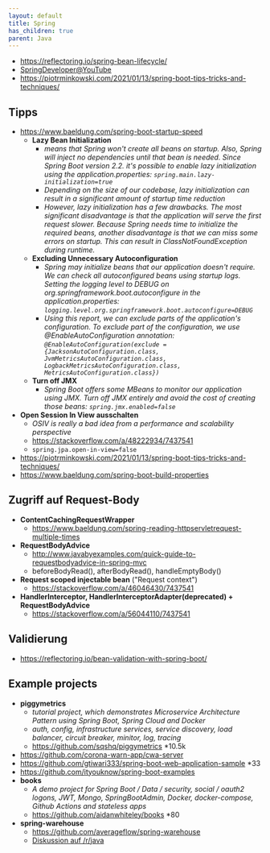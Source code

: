 ```yaml
---
layout: default
title: Spring
has_children: true
parent: Java
---
```


- <https://reflectoring.io/spring-bean-lifecycle/>
- [SpringDeveloper@YouTube](https://www.youtube.com/channel/UC7yfnfvEUlXUIfm8rGLwZdA)
- <https://piotrminkowski.com/2021/01/13/spring-boot-tips-tricks-and-techniques/>

## Tipps
- <https://www.baeldung.com/spring-boot-startup-speed>
  - **Lazy Bean Initialization**
    - *means that Spring won't create all beans on startup. Also, Spring will inject no dependencies until that bean is needed. Since Spring Boot version 2.2. it's possible to enable lazy initialization using the application.properties: `spring.main.lazy-initialization=true`*
    - *Depending on the size of our codebase, lazy initialization can result in a significant amount of startup time reduction*
    - *However, lazy initialization has a few drawbacks. The most significant disadvantage is that the application will serve the first request slower. Because Spring needs time to initialize the required beans, another disadvantage is that we can miss some errors on startup. This can result in ClassNotFoundException during runtime.*
  - **Excluding Unnecessary Autoconfiguration**
    - *Spring may initialize beans that our application doesn't require. We can check all autoconfigured beans using startup logs. Setting the logging level to DEBUG on org.springframework.boot.autoconfigure in the application.properties: `logging.level.org.springframework.boot.autoconfigure=DEBUG`*
    - *Using this report, we can exclude parts of the application's configuration. To exclude part of the configuration, we use @EnableAutoConfiguration annotation: `@EnableAutoConfiguration(exclude = {JacksonAutoConfiguration.class, JvmMetricsAutoConfiguration.class, LogbackMetricsAutoConfiguration.class, MetricsAutoConfiguration.class})`*
  - **Turn off JMX**
    - *Spring Boot offers some MBeans to monitor our application using JMX. Turn off JMX entirely and avoid the cost of creating those beans: `spring.jmx.enabled=false`*
- **Open Session In View ausschalten**
  - *OSIV is really a bad idea from a performance and scalability perspective*
  - <https://stackoverflow.com/a/48222934/7437541>
  - `spring.jpa.open-in-view=false`
- <https://piotrminkowski.com/2021/01/13/spring-boot-tips-tricks-and-techniques/>
- <https://www.baeldung.com/spring-boot-build-properties>


## Zugriff auf Request-Body
- **ContentCachingRequestWrapper**
  - <https://www.baeldung.com/spring-reading-httpservletrequest-multiple-times>
- **RequestBodyAdvice**
  - <http://www.javabyexamples.com/quick-guide-to-requestbodyadvice-in-spring-mvc>
  - beforeBodyRead(), afterBodyRead(), handleEmptyBody()
- **Request scoped injectable bean** ("Request context")
  - <https://stackoverflow.com/a/46046430/7437541>
- **HandlerInterceptor, HandlerInterceptorAdapter(deprecated) + RequestBodyAdvice**
  - <https://stackoverflow.com/a/56044110/7437541>


## Validierung
- <https://reflectoring.io/bean-validation-with-spring-boot/>


## Example projects
- **piggymetrics**
  - *tutorial project, which demonstrates Microservice Architecture Pattern using Spring Boot, Spring Cloud and Docker*
  - *auth, config, infrastructure services, service discovery, load balancer, circuit breaker, minitor, log, tracing*
  - <https://github.com/sqshq/piggymetrics> *10.5k
- <https://github.com/corona-warn-app/cwa-server>
- <https://github.com/gtiwari333/spring-boot-web-application-sample> *33
- <https://github.com/ityouknow/spring-boot-examples>
- **books**
  - *A demo project for Spring Boot / Data / security, social / oauth2 logons, JWT, Mongo, SpringBootAdmin, Docker, docker-compose, Github Actions and stateless apps*
  - <https://github.com/aidanwhiteley/books> *80
- **spring-warehouse**
  - <https://github.com/averageflow/spring-warehouse>
  - [Diskussion auf /r/java](https://www.reddit.com/r/java/comments/rqqvbh/spring_warehouse_a_quest_to_learn_more_java_and.compact)
